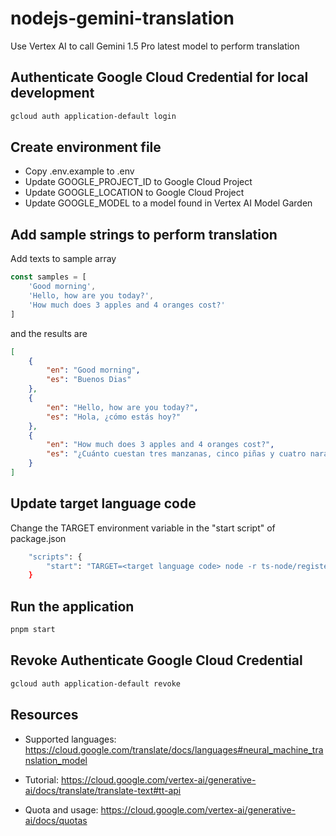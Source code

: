 # nodejs-gemini-translation

Use Vertex AI to call Gemini 1.5 Pro latest model to perform translation

## Authenticate Google Cloud Credential for local development 

```bash
gcloud auth application-default login
```

## Create environment file
-  Copy .env.example to .env
-  Update GOOGLE_PROJECT_ID to Google Cloud Project
-  Update GOOGLE_LOCATION to Google Cloud Project
-  Update GOOGLE_MODEL to a model found in Vertex AI Model Garden

## Add sample strings to perform translation

Add texts to sample array

```typescript
const samples = [
    'Good morning',
    'Hello, how are you today?',
    'How much does 3 apples and 4 oranges cost?'
]
```

and the results are 

```json
[
    {
        "en": "Good morning",
        "es": "Buenos Dias"
    },
    {
        "en": "Hello, how are you today?",
        "es": "Hola, ¿cómo estás hoy?"
    },
    {
        "en": "How much does 3 apples and 4 oranges cost?",
        "es": "¿Cuánto cuestan tres manzanas, cinco piñas y cuatro naranjas?"
    }
]
```

## Update target language code

Change the TARGET environment variable in the "start script" of package.json

```bash
    "scripts": {
        "start": "TARGET=<target language code> node -r ts-node/register --env-file=.env index.ts"
    }
```

## Run the application
```bash
pnpm start
```

## Revoke Authenticate Google Cloud Credential

```bash
gcloud auth application-default revoke
```

## Resources

- Supported languages: https://cloud.google.com/translate/docs/languages#neural_machine_translation_model

- Tutorial: https://cloud.google.com/vertex-ai/generative-ai/docs/translate/translate-text#tt-api

- Quota and usage: 
https://cloud.google.com/vertex-ai/generative-ai/docs/quotas